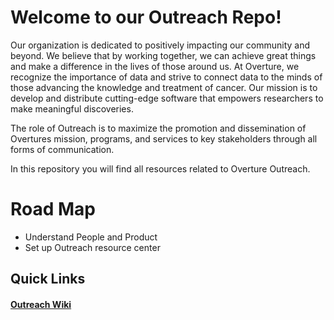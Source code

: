 # Welcome to our Outreach Repo!

Our organization is dedicated to positively impacting our community and beyond. We believe that by working together, we can achieve great things and make a difference in the lives of those around us. At Overture, we recognize the importance of data and strive to connect data to the minds of those advancing the knowledge and treatment of cancer. Our mission is to develop and distribute cutting-edge software that empowers researchers to make meaningful discoveries.

The role of Outreach is to maximize the promotion and dissemination of Overtures mission, programs, and services to key stakeholders through all forms of communication.

In this repository you will find all resources related to Overture Outreach.

# Road Map

- Understand People and Product
- Set up Outreach resource center


## Quick Links

#### [Outreach Wiki](https://github.com/MitchellShiell/Outreach/wiki)

